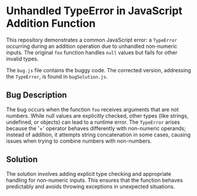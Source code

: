 # Unhandled TypeError in JavaScript Addition Function

This repository demonstrates a common JavaScript error: a `TypeError` occurring during an addition operation due to unhandled non-numeric inputs.  The original `foo` function handles `null` values but fails for other invalid types.

The `bug.js` file contains the buggy code.  The corrected version, addressing the `TypeError`, is found in `bugSolution.js`.

## Bug Description
The bug occurs when the function `foo` receives arguments that are not numbers.  While null values are explicitly checked, other types (like strings, undefined, or objects) can lead to a runtime error. The `TypeError` arises because the '+' operator behaves differently with non-numeric operands; instead of addition, it attempts string concatenation in some cases, causing issues when trying to combine numbers with non-numbers.

## Solution
The solution involves adding explicit type checking and appropriate handling for non-numeric inputs. This ensures that the function behaves predictably and avoids throwing exceptions in unexpected situations.